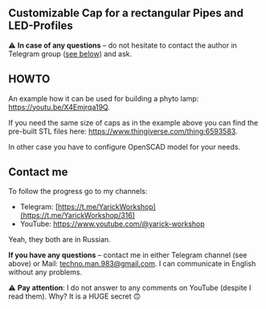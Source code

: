 ## Customizable Cap for a rectangular Pipes and LED-Profiles

⚠️ **In case of any questions** – do not hesitate to contact the author in Telegram group ([see below](#contact-me)) and ask.

## HOWTO

An example how it can be used for building a phyto lamp: https://youtu.be/X4Emjrqa19Q.

If you need the same size of caps as in the example above you can find the pre-built STL files here: https://www.thingiverse.com/thing:6593583.

In other case you have to configure OpenSCAD model for your needs.


## Contact me
To follow the progress go to my channels:
  - Telegram: [https://t.me/YarickWorkshop](https://t.me/YarickWorkshop/316)
  - YouTube: https://www.youtube.com/@yarick-workshop

Yeah, they both are in Russian.

**If you have any questions** – contact me in either Telegram channel (see above) or Mail: techno.man.983@gmail.com. I can communicate in English without any problems. 

⚠️ **Pay attention**: I do not answer to any comments on YouTube (despite I read them). Why? It is a HUGE secret 🙃